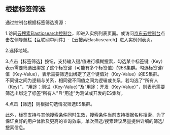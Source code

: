 ## 根据标签筛选
通过控制台根据标签筛选资源：</br>

1.访问[云搜索Elasticsearch控制台](https://es-console.jdcloud.com/clusters)，即进入实例列表页面。或访问[京东云控制台](https://console.jdcloud.com)点击左侧导航栏【互联网中间件】-【云搜索Elasticsearch】进入实例列表页。</br>

2.选择地域。</br>

3.点击【标签筛选】按钮，支持输入键/值进行模糊搜索，勾选某个标签键（Key）表示需要筛选出绑定了这个标签键（可能有多个标签值）的ES集群。勾选标签键/值（Key-Value），表示需要筛选出绑定了这个键值对（Key-Value）的ES集群。不同键之间为逻辑与关系，相同键不同值之间为逻辑或关系，若勾选了“所有人（Key）”、“用途：测试（Key-Value）”及“用途：开发（Key-Value）”，则表示需要筛选出绑定了标签“所有人”且“用途”为测试或开发的ES集群。</br>

4.点击【筛选】则根据勾选情况筛选ES集群。</br>

此外，标签支持与其他搜索条件同时生效，搜索条件当前支持根据名称搜索，为了保证良好的用户体验及更高的查询效率，单次筛选/搜索建议尽量提供详细的筛选/搜索信息。
